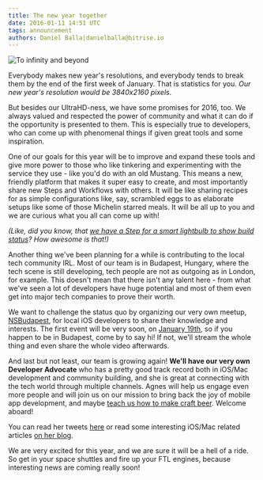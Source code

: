 ```yaml
---
title: The new year together
date: 2016-01-11 14:51 UTC
tags: announcement
authors: Daniel Balla|danielballa@bitrise.io
---
```


![To infinity and beyond](building.gif)

Everybody makes new year's resolutions, and everybody tends to break them by the end of the first week of January. That is statistics for you. *Our new year's resolution would be 3840x2160 pixels.*

But besides our UltraHD-ness, we have some promises for 2016, too. We always valued and respected the power of community and what it can do if the opportunity is presented to them. This is especially true to developers, who can come up with phenomenal things if given great tools and some inspiration.

One of our goals for this year will be to improve and expand these tools and give more power to those who like tinkering and experimenting with the service they use - like you'd do with an old Mustang. This means a new, friendly platform that makes it super easy to create, and most importantly share new Steps and Workflows with others. It will be like sharing recipes for as simple configurations like, say, scrambled eggs to as elaborate setups like some of those Michelin starred meals. It will be all up to you and we are curious what you all can come up with!

*(Like, did you know, that [we have a Step for a smart lightbulb to show build status](https://github.com/pisarm/steps-lifx)? How awesome is that!)*

Another thing we've been planning for a while is contributing to the local tech community IRL. Most of our team is in Budapest, Hungary, where the tech scene is still developing, tech people are not as outgoing as in London, for example. This doesn't mean that there isn't any talent here - from what we've seen a lot of developers have huge potential and most of them even get into major tech companies to prove their worth.

We want to challenge the status quo by organizing our very own meetup, [NSBudapest](http://www.meetup.com/NSBudapest/), for local iOS developers to share their knowledge and interests. The first event will be very soon, on [January 19th](http://www.meetup.com/NSBudapest/events/227291358/), so if you happen to be in Budapest, come by to say hi! If not, we'll stream the whole thing and even share the whole video afterwards.

And last but not least, our team is growing again! **We'll have our very own Developer Advocate** who has a pretty good track record both in iOS/Mac development and community building, and she is great at connecting with the tech world through multiple channels. Agnes will help us engage even more people and will join us on our mission to bring back the joy of mobile app development, and maybe [teach us how to make craft beer](http://brewfactory.org). Welcome aboard!

You can read her tweets [here](https://twitter.com/vasarhelyia) or read some interesting iOS/Mac related articles [on her blog](https://blog.alltheflow.com).

We are very excited for this year, and we are sure it will be a hell of a ride. So get in your space shuttles and fire up your FTL engines, because interesting news are coming really soon!
